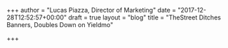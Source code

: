 +++
author = "Lucas Piazza, Director of Marketing"
date = "2017-12-28T12:52:57+00:00"
draft = true
layout = "blog"
title = "TheStreet Ditches Banners, Doubles Down on Yieldmo"

+++
